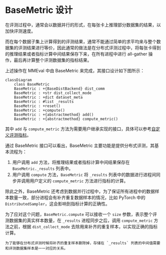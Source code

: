 # BaseMetric 设计

在评测过程中，通常会以数据并行的形式，在每张卡上推理部分数据集的结果，以加快评测速度。

而在每个数据子集上计算得到的评测结果，通常不能通过简单的求平均来与整个数据集的评测结果进行等价，因此通常的做法是在分布式评测过程中，将每张卡得到的推理结果或者指标计算中间结果保存下来，在所有进程中进行 all-gather 操作，最后再计算整个评测数据集的指标结果。

上述操作在 MMEval 中由 BaseMetric 来完成，其接口设计如下图所示：

```{mermaid}
classDiagram
    class BaseMetric
    BaseMetric : +{BaseDistBackend} dist_comm
    BaseMetric : +str dist_collect_mode
    BaseMetric : +dict dataset_meta
    BaseMetric : #list _results
    BaseMetric : +reset()
    BaseMetric : +compute()
    BaseMetric : +{abstractmethod} add()
    BaseMetric : +{abstractmethod} compute_metric()
```

其中 `add` 与 `compute_metric` 方法为需要用户继承实现的接口，具体可以参考[自定义评测指标](../tutorials/custom_metric.md)。

通过 BaseMetric 接口可以看出，BaseMetric 主要功能是提供分布式评测，其基本流程为：

1. 用户调用 `add` 方法，将推理结果或者指标计算中间结果保存在 `BaseMetric._results` 列表中。
2. 用户调用 `compute` 方法，`BaseMetric` 将 `_results` 列表中的数据进行进程间同步并调用用户定义的 `compute_metric` 方法进行指标的计算。

除此之外，BaseMetric 还考虑到数据并行过程中，为了保证所有进程中的数据样本数量一致，部分进程会有补齐重复数据样本的情况，比如 PyTorch 中的 `DistributedSampler`，这会影响到指标计算的正确性。

为了应对这个问题，`BaseMetric.compute` 可以接收一个 `size` 参数，表示整个评测数据集的真实样本数量，在 `_results` 进程同步之后，调用 `compute_metric` 方法之前，根据 `dist_collect_mode` 去除用来补齐的重复样本，以实现正确的指标计算。

```{note}
为了能够在分布式评测时候将补齐的重复样本删除掉，存储在 `_results` 列表的中间值需要和评测数据集样本是一一对应的关系。
```
